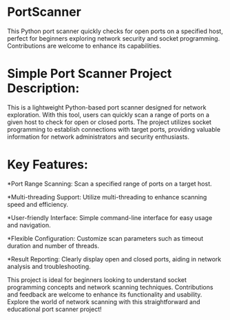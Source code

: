 # PortScanner
This Python port scanner quickly checks for open ports on a specified host, perfect for beginners exploring network security and socket programming. Contributions are welcome to enhance its capabilities.

# Simple Port Scanner Project Description:

This is a lightweight Python-based port scanner designed for network exploration. With this tool, users can quickly scan a range of ports on a given host to check for open or closed ports. The project utilizes socket programming to establish connections with target ports, providing valuable information for network administrators and security enthusiasts.

# Key Features:

*Port Range Scanning: Scan a specified range of ports on a target host.

*Multi-threading Support: Utilize multi-threading to enhance scanning speed and efficiency.

*User-friendly Interface: Simple command-line interface for easy usage and navigation.

*Flexible Configuration: Customize scan parameters such as timeout duration and number of threads.

*Result Reporting: Clearly display open and closed ports, aiding in network analysis and troubleshooting.

This project is ideal for beginners looking to understand socket programming concepts and network scanning techniques. Contributions and feedback are welcome to enhance its functionality and usability. Explore the world of network scanning with this straightforward and educational port scanner project!
